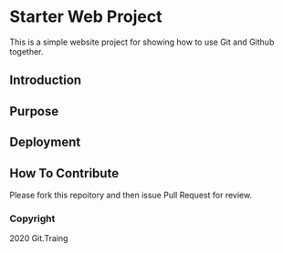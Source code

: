 # Starter Web Project

This is a simple website project for showing how to use Git and Github together.
## Introduction

## Purpose

## Deployment

## How To Contribute

Please fork this repoitory and then issue Pull Request for review.

### Copyright 

 2020 Git.Traing